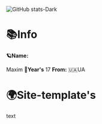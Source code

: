 ![GitHub stats-Dark](https://github-readme-stats.vercel.app/api?username=kreadzs&show_icons=true&theme=dark#gh-dark-mode-only)
<h1>📚Info</h1>

**🪐Name:**

<p></p>

Maxim
**🧸Year's**
17
**From:**
🇺🇦UA


<H1>🌍Site-template's</h1>
<p>text</p>
